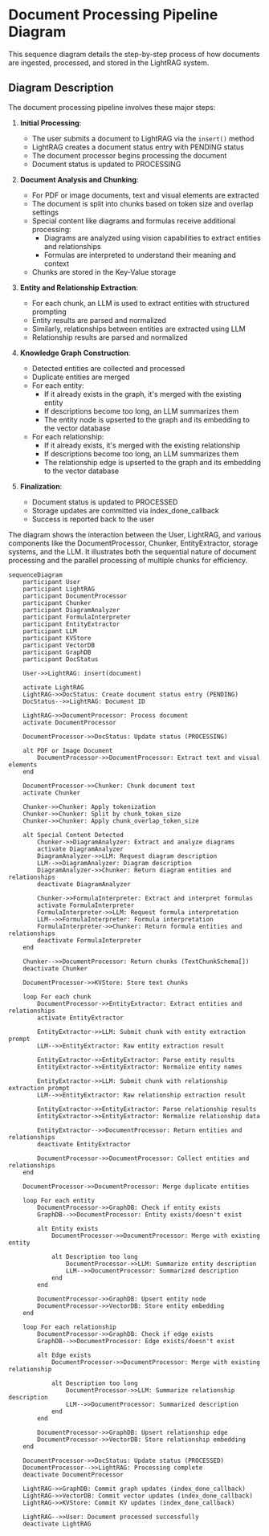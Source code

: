 # Document Processing Pipeline Diagram

This sequence diagram details the step-by-step process of how documents are ingested, processed, and stored in the LightRAG system.

## Diagram Description

The document processing pipeline involves these major steps:

1. **Initial Processing**:
   - The user submits a document to LightRAG via the `insert()` method
   - LightRAG creates a document status entry with PENDING status
   - The document processor begins processing the document
   - Document status is updated to PROCESSING

2. **Document Analysis and Chunking**:
   - For PDF or image documents, text and visual elements are extracted
   - The document is split into chunks based on token size and overlap settings
   - Special content like diagrams and formulas receive additional processing:
     - Diagrams are analyzed using vision capabilities to extract entities and relationships
     - Formulas are interpreted to understand their meaning and context
   - Chunks are stored in the Key-Value storage

3. **Entity and Relationship Extraction**:
   - For each chunk, an LLM is used to extract entities with structured prompting
   - Entity results are parsed and normalized
   - Similarly, relationships between entities are extracted using LLM
   - Relationship results are parsed and normalized

4. **Knowledge Graph Construction**:
   - Detected entities are collected and processed
   - Duplicate entities are merged
   - For each entity:
     - If it already exists in the graph, it's merged with the existing entity
     - If descriptions become too long, an LLM summarizes them
     - The entity node is upserted to the graph and its embedding to the vector database
   - For each relationship:
     - If it already exists, it's merged with the existing relationship
     - If descriptions become too long, an LLM summarizes them
     - The relationship edge is upserted to the graph and its embedding to the vector database

5. **Finalization**:
   - Document status is updated to PROCESSED
   - Storage updates are committed via index_done_callback
   - Success is reported back to the user

The diagram shows the interaction between the User, LightRAG, and various components like the DocumentProcessor, Chunker, EntityExtractor, storage systems, and the LLM. It illustrates both the sequential nature of document processing and the parallel processing of multiple chunks for efficiency.

```mermaid
sequenceDiagram
    participant User
    participant LightRAG
    participant DocumentProcessor
    participant Chunker
    participant DiagramAnalyzer
    participant FormulaInterpreter
    participant EntityExtractor
    participant LLM
    participant KVStore
    participant VectorDB
    participant GraphDB
    participant DocStatus
    
    User->>LightRAG: insert(document)
    
    activate LightRAG
    LightRAG->>DocStatus: Create document status entry (PENDING)
    DocStatus-->>LightRAG: Document ID
    
    LightRAG->>DocumentProcessor: Process document
    activate DocumentProcessor
    
    DocumentProcessor->>DocStatus: Update status (PROCESSING)
    
    alt PDF or Image Document
        DocumentProcessor->>DocumentProcessor: Extract text and visual elements
    end
    
    DocumentProcessor->>Chunker: Chunk document text
    activate Chunker
    
    Chunker->>Chunker: Apply tokenization
    Chunker->>Chunker: Split by chunk_token_size
    Chunker->>Chunker: Apply chunk_overlap_token_size
    
    alt Special Content Detected
        Chunker->>DiagramAnalyzer: Extract and analyze diagrams
        activate DiagramAnalyzer
        DiagramAnalyzer->>LLM: Request diagram description
        LLM-->>DiagramAnalyzer: Diagram description
        DiagramAnalyzer->>Chunker: Return diagram entities and relationships
        deactivate DiagramAnalyzer
        
        Chunker->>FormulaInterpreter: Extract and interpret formulas
        activate FormulaInterpreter
        FormulaInterpreter->>LLM: Request formula interpretation
        LLM-->>FormulaInterpreter: Formula interpretation
        FormulaInterpreter->>Chunker: Return formula entities and relationships
        deactivate FormulaInterpreter
    end
    
    Chunker-->>DocumentProcessor: Return chunks (TextChunkSchema[])
    deactivate Chunker
    
    DocumentProcessor->>KVStore: Store text chunks
    
    loop For each chunk
        DocumentProcessor->>EntityExtractor: Extract entities and relationships
        activate EntityExtractor
        
        EntityExtractor->>LLM: Submit chunk with entity extraction prompt
        LLM-->>EntityExtractor: Raw entity extraction result
        
        EntityExtractor->>EntityExtractor: Parse entity results
        EntityExtractor->>EntityExtractor: Normalize entity names
        
        EntityExtractor->>LLM: Submit chunk with relationship extraction prompt
        LLM-->>EntityExtractor: Raw relationship extraction result
        
        EntityExtractor->>EntityExtractor: Parse relationship results
        EntityExtractor->>EntityExtractor: Normalize relationship data
        
        EntityExtractor-->>DocumentProcessor: Return entities and relationships
        deactivate EntityExtractor
        
        DocumentProcessor->>DocumentProcessor: Collect entities and relationships
    end
    
    DocumentProcessor->>DocumentProcessor: Merge duplicate entities
    
    loop For each entity
        DocumentProcessor->>GraphDB: Check if entity exists
        GraphDB-->>DocumentProcessor: Entity exists/doesn't exist
        
        alt Entity exists
            DocumentProcessor->>DocumentProcessor: Merge with existing entity
            
            alt Description too long
                DocumentProcessor->>LLM: Summarize entity description
                LLM-->>DocumentProcessor: Summarized description
            end
        end
        
        DocumentProcessor->>GraphDB: Upsert entity node
        DocumentProcessor->>VectorDB: Store entity embedding
    end
    
    loop For each relationship
        DocumentProcessor->>GraphDB: Check if edge exists
        GraphDB-->>DocumentProcessor: Edge exists/doesn't exist
        
        alt Edge exists
            DocumentProcessor->>DocumentProcessor: Merge with existing relationship
            
            alt Description too long
                DocumentProcessor->>LLM: Summarize relationship description
                LLM-->>DocumentProcessor: Summarized description
            end
        end
        
        DocumentProcessor->>GraphDB: Upsert relationship edge
        DocumentProcessor->>VectorDB: Store relationship embedding
    end
    
    DocumentProcessor->>DocStatus: Update status (PROCESSED)
    DocumentProcessor-->>LightRAG: Processing complete
    deactivate DocumentProcessor
    
    LightRAG->>GraphDB: Commit graph updates (index_done_callback)
    LightRAG->>VectorDB: Commit vector updates (index_done_callback)
    LightRAG->>KVStore: Commit KV updates (index_done_callback)
    
    LightRAG-->>User: Document processed successfully
    deactivate LightRAG
```